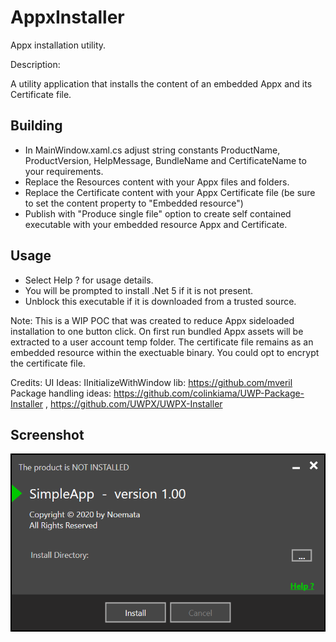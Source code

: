 # AppxInstaller

Appx installation utility.

Description: 

A utility application that installs the content of an embedded Appx and its Certificate file.

## Building
* In MainWindow.xaml.cs adjust string constants ProductName, ProductVersion, HelpMessage, BundleName and CertificateName to your requirements.
* Replace the Resources content with your Appx files and folders.
* Replace the Certificate content with your Appx Certificate file (be sure to set the content property to "Embedded resource")
* Publish with "Produce single file" option to create self contained executable with your embedded resource Appx and Certificate.

## Usage
* Select Help ? for usage details.
* You will be prompted to install .Net 5 if it is not present.
* Unblock this executable if it is downloaded from a trusted source.

Note: This is a WIP POC that was created to reduce Appx sideloaded installation to one button click.  On first run bundled Appx assets will be extracted to a user account temp folder.  The certificate file remains as an embedded resource within the exectuable binary.  You could opt to encrypt the certificate file.

Credits:
UI Ideas: 
IInitializeWithWindow lib: https://github.com/mveril
Package handling ideas: https://github.com/colinkiama/UWP-Package-Installer , https://github.com/UWPX/UWPX-Installer

## Screenshot
![Screenshot](https://github.com/Noemata/AppxInstaller/raw/master/Screenshot.png)
